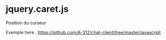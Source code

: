 # jquery.caret.js
Position du curseur

Exemple here : https://github.com/A-312/chat-client/tree/master/javascript
